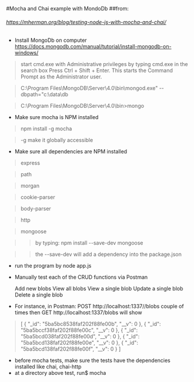 #Mocha and Chai example with MondoDb
##from: 
###### https://mherman.org/blog/testing-node-js-with-mocha-and-chai/


* Install MongoDb on computer
https://docs.mongodb.com/manual/tutorial/install-mongodb-on-windows/
>  start cmd.exe with Administrative privileges by typing cmd.exe in the search box
>  Press Ctrl + Shift + Enter. This starts the Command Prompt as the Administrator user.


> C:\Program Files\MongoDB\Server\4.0\bin\mongod.exe" --dbpath="c:\data\db

> C:\Program Files\MongoDB\Server\4.0\bin>mongo

* Make sure mocha is NPM installed
> npm install -g mocha

> -g make it globally accessible

* Make sure all dependencies are NPM installed
> express

> path

> morgan

> cookie-parser

> body-parser

> http

> mongoose

>> by typing: npm install --save-dev mongoose

>> the --save-dev will add a dependency into the package.json

* run the program by node app.js 

* Manually test each of the CRUD functions via Postman

    
    Add new blobs
    View all blobs
    View a single blob
    Update a single blob
    Delete a single blob

* For instance, in Postman: POST http://localhost:1337//blobs couple of times then
GET http://localhost:1337/blobs will show
> [
      {
          "_id": "5ba5bc8538faf202f88fe00b",
          "__v": 0
      },
      {
          "_id": "5ba5bccf38faf202f88fe00c",
          "__v": 0
      },
      {
          "_id": "5ba5bcd038faf202f88fe00d",
          "__v": 0
      },
      {
          "_id": "5ba5bcd138faf202f88fe00e",
          "__v": 0
      },
      {
          "_id": "5ba5bcd138faf202f88fe00f",
          "__v": 0
      }
  ]
  
* before mocha tests, make sure the tests have the dependencies installed like chai, chai-http
* at a directory above test, run$ mocha 
